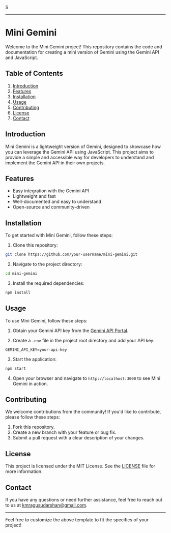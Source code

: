 S

---

# Mini Gemini

Welcome to the Mini Gemini project! This repository contains the code and documentation for creating a mini version of Gemini using the Gemini API and JavaScript.

## Table of Contents

1. [Introduction](#introduction)
2. [Features](#features)
3. [Installation](#installation)
4. [Usage](#usage)
5. [Contributing](#contributing)
6. [License](#license)
7. [Contact](#contact)

## Introduction

Mini Gemini is a lightweight version of Gemini, designed to showcase how you can leverage the Gemini API using JavaScript. This project aims to provide a simple and accessible way for developers to understand and implement the Gemini API in their own projects.

## Features

- Easy integration with the Gemini API
- Lightweight and fast
- Well-documented and easy to understand
- Open-source and community-driven

## Installation

To get started with Mini Gemini, follow these steps:

1. Clone this repository:

```bash
git clone https://github.com/your-username/mini-gemini.git
```

2. Navigate to the project directory:

```bash
cd mini-gemini
```

3. Install the required dependencies:

```bash
npm install
```

## Usage

To use Mini Gemini, follow these steps:

1. Obtain your Gemini API key from the [Gemini API Portal](https://api.gemini.com/).

2. Create a `.env` file in the project root directory and add your API key:

```plaintext
GEMINI_API_KEY=your-api-key
```

3. Start the application:

```bash
npm start
```

4. Open your browser and navigate to `http://localhost:3000` to see Mini Gemini in action.

## Contributing

We welcome contributions from the community! If you'd like to contribute, please follow these steps:

1. Fork this repository.
2. Create a new branch with your feature or bug fix.
3. Submit a pull request with a clear description of your changes.

## License

This project is licensed under the MIT License. See the [LICENSE](LICENSE) file for more information.

## Contact

If you have any questions or need further assistance, feel free to reach out to us at [kmragusudarshan@gmail.com](mailto:kmragusudarshan@gmail.com).

---

Feel free to customize the above template to fit the specifics of your project!
